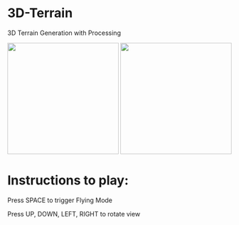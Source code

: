 # 3D-Terrain
 3D Terrain Generation with Processing

<p float="left">
  <img src="https://i.imgur.com/CfcTZw3.gif" width="250" height="250"/>
  <img src="https://i.imgur.com/atZLbS9.gif" width="250" height="250"/>
</p>

# Instructions to play:

  Press SPACE to trigger Flying Mode
  
  Press UP, DOWN, LEFT, RIGHT to rotate view
